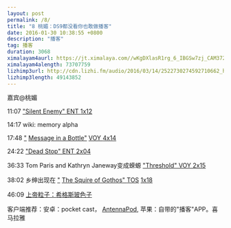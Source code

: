 ```yaml
---
layout: post
permalink: /8/
title: "8 桃媚：DS9都没看你也敢做播客"
date: 2016-01-30 10:38:55 +0800
description: "播客"
tag: 播客 
duration: 3068
ximalayam4aurl: https://jt.ximalaya.com//wKgDXlasR1rg_6_IBGSw7zj_CAM372.mp3.m4a?channel=rss&amp;album_id=3135361&amp;track_id=11960108&amp;uid=6418191&amp;jt=https://audio.xmcdn.com/group13/M08/F6/63/wKgDXlasR1rg_6_IBGSw7zj_CAM372.mp3
ximalayam4alength: 73707759
lizhimp3url: http://cdn.lizhi.fm/audio/2016/03/14/2522730274592710662_hd.mp3
lizhimp3length: 49143852
---   
```


嘉宾@桃媚

11:07 [&quot;Silent Enemy&quot; ](http://memory-alpha.wikia.com/wiki/Silent_Enemy_%28episode%29) [ENT ](http://memory-alpha.wikia.com/wiki/Silent_Enemy_%28episode%29) [1x12](http://memory-alpha.wikia.com/wiki/Silent_Enemy_%28episode%29)

14:17 wiki: memory alpha

17:48 [&quot;](http://memory-alpha.wikia.com/wiki/Message_in_a_Bottle_%28episode%29) [Message in a Bottle&quot;](http://memory-alpha.wikia.com/wiki/Message_in_a_Bottle_%28episode%29) [VOY ](http://memory-alpha.wikia.com/wiki/Message_in_a_Bottle_%28episode%29) [4x14](http://memory-alpha.wikia.com/wiki/Message_in_a_Bottle_%28episode%29)

24:22 [&quot;Dead Stop&quot; ENT ](http://memory-alpha.wikia.com/wiki/Dead_Stop_%28episode%29) [2x04](http://memory-alpha.wikia.com/wiki/Dead_Stop_%28episode%29)

36:33 Tom Paris and Kathryn Janeway变成蝾螈 [&quot;Threshold&quot; VOY 2x15](https://en.wikipedia.org/wiki/Threshold_%28Star_Trek:_Voyager%29)

38:02 乡绅出现在 [&quot;](http://memory-alpha.wikia.com/wiki/The_Squire_of_Gothos) [The Squire of Gothos&quot; ](http://memory-alpha.wikia.com/wiki/The_Squire_of_Gothos) [TOS](http://memory-alpha.wikia.com/wiki/The_Squire_of_Gothos) [1x18](http://memory-alpha.wikia.com/wiki/The_Squire_of_Gothos)

46:09  [上帝粒子：希格斯玻色子](https://zh.wikipedia.org/wiki/%E5%B8%8C%E6%A0%BC%E6%96%AF%E7%8E%BB%E8%89%B2%E5%AD%90)

客户端推荐：安卓：pocket cast， [AntennaPod](https://play.google.com/store/apps/details?id=de.danoeh.antennapod&amp;amp;hl=en), 苹果：自带的&quot;播客&quot;APP。喜马拉雅
